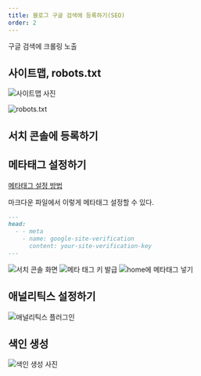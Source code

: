 ```yaml
---
title: 블로그 구글 검색에 등록하기(SEO)
order: 2
---
```


구글 검색에 크롤링 노출

## 사이트맵, robots.txt

![사이트맵 사진]()

![robots.txt]()

## 서치 콘솔에 등록하기

## 메타태그 설정하기

[메타태그 설정 방법](https://v2.vuepress.vuejs.org/reference/frontmatter.html#description)

마크다운 파일에서 이렇게 메타태그 설정할 수 있다.
```md
---
head:
  - - meta
    - name: google-site-verification
      content: your-site-verification-key
---
```

![서치 콘솔 화면]()
![메타 태그 키 발급]()
![home에 메타태그 넣기]()

## 애널리틱스 설정하기

![애널리틱스 플러그인]()

## 색인 생성

![색인 생성 사진]()
